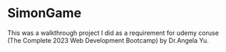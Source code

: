 # SimonGame
This was a walkthrough project I did as a requirement for udemy coruse (The Complete 2023 Web Development Bootcamp) by Dr.Angela Yu.
